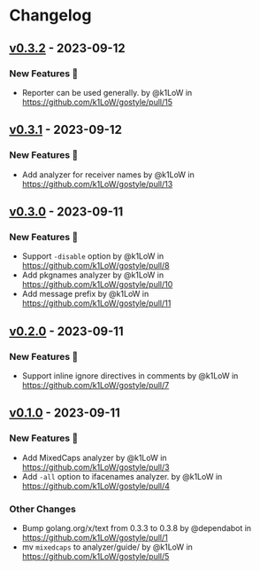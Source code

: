 # Changelog

## [v0.3.2](https://github.com/k1LoW/gostyle/compare/v0.3.1...v0.3.2) - 2023-09-12
### New Features 🎉
- Reporter can be used generally. by @k1LoW in https://github.com/k1LoW/gostyle/pull/15

## [v0.3.1](https://github.com/k1LoW/gostyle/compare/v0.3.0...v0.3.1) - 2023-09-12
### New Features 🎉
- Add analyzer for receiver names by @k1LoW in https://github.com/k1LoW/gostyle/pull/13

## [v0.3.0](https://github.com/k1LoW/gostyle/compare/v0.2.0...v0.3.0) - 2023-09-11
### New Features 🎉
- Support `-disable` option by @k1LoW in https://github.com/k1LoW/gostyle/pull/8
- Add pkgnames analyzer by @k1LoW in https://github.com/k1LoW/gostyle/pull/10
- Add message prefix by @k1LoW in https://github.com/k1LoW/gostyle/pull/11

## [v0.2.0](https://github.com/k1LoW/gostyle/compare/v0.1.0...v0.2.0) - 2023-09-11
### New Features 🎉
- Support inline ignore directives in comments by @k1LoW in https://github.com/k1LoW/gostyle/pull/7

## [v0.1.0](https://github.com/k1LoW/gostyle/commits/v0.1.0) - 2023-09-11
### New Features 🎉
- Add MixedCaps analyzer by @k1LoW in https://github.com/k1LoW/gostyle/pull/3
- Add `-all` option to ifacenames analyzer. by @k1LoW in https://github.com/k1LoW/gostyle/pull/4
### Other Changes
- Bump golang.org/x/text from 0.3.3 to 0.3.8 by @dependabot in https://github.com/k1LoW/gostyle/pull/1
- mv `mixedcaps` to analyzer/guide/ by @k1LoW in https://github.com/k1LoW/gostyle/pull/5
